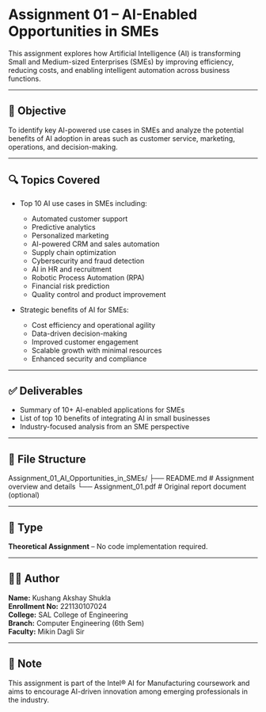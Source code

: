 # Assignment 01 – AI-Enabled Opportunities in SMEs

This assignment explores how Artificial Intelligence (AI) is transforming Small and Medium-sized Enterprises (SMEs) by improving efficiency, reducing costs, and enabling intelligent automation across business functions.

---

## 🧠 Objective

To identify key AI-powered use cases in SMEs and analyze the potential benefits of AI adoption in areas such as customer service, marketing, operations, and decision-making.

---

## 🔍 Topics Covered

- Top 10 AI use cases in SMEs including:
  - Automated customer support
  - Predictive analytics
  - Personalized marketing
  - AI-powered CRM and sales automation
  - Supply chain optimization
  - Cybersecurity and fraud detection
  - AI in HR and recruitment
  - Robotic Process Automation (RPA)
  - Financial risk prediction
  - Quality control and product improvement

- Strategic benefits of AI for SMEs:
  - Cost efficiency and operational agility
  - Data-driven decision-making
  - Improved customer engagement
  - Scalable growth with minimal resources
  - Enhanced security and compliance

---

## ✅ Deliverables

- Summary of 10+ AI-enabled applications for SMEs
- List of top 10 benefits of integrating AI in small businesses
- Industry-focused analysis from an SME perspective

---

## 📂 File Structure

Assignment_01_AI_Opportunities_in_SMEs/
├── README.md # Assignment overview and details
└── Assignment_01.pdf # Original report document (optional)

---

## 📄 Type

**Theoretical Assignment** – No code implementation required.

---

## 🧑‍💼 Author

**Name:** Kushang Akshay Shukla  
**Enrollment No:** 221130107024  
**College:** SAL College of Engineering  
**Branch:** Computer Engineering (6th Sem)  
**Faculty:** Mikin Dagli Sir

---

## 📌 Note

This assignment is part of the Intel® AI for Manufacturing coursework and aims to encourage AI-driven innovation among emerging professionals in the industry.

